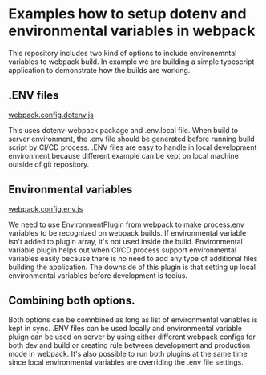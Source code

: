 # Examples how to setup dotenv and environmental variables in webpack

This repository includes two kind of options to include environemntal variables to webpack build. In example we are building a simple typescript application to demonstrate how the builds are working.

## .ENV files
[webpack.config.dotenv.js](https://github.com/ARautio/webpack-env-variable-examples/blob/master/webpack.config.dotenv.js)

This uses dotenv-webpack package and .env.local file. When build to server environment, the .env file should be generated before running build script by CI/CD process. .ENV files are easy to handle in local development environment because different example can be kept on local machine outside of git repository.

## Environmental variables
[webpack.config.env.js](https://github.com/ARautio/webpack-env-variable-examples/blob/master/webpack.config.env.js)

We need to use EnvironmentPlugin from webpack to make process.env variables to be recognized on webpack builds. If environmental variable isn't added to plugin array, it's not used inside the build. Environmental variable plugin helps out when CI/CD process support environmental variables easily because there is no need to add any type of additional files building the application. The downside of this plugin is that setting up local environmental variables before development is tedius.

## Combining both options.

Both options can be comnbined as long as list of environmental variables is kept in sync. .ENV files can be used locally and environmental variable pluign can be used on server by using either different webpack configs for both dev and build or creating rule between development and production mode in webpack. It's also possible to run both plugins at the same time since local environmental variables are overriding the .env file settings.
